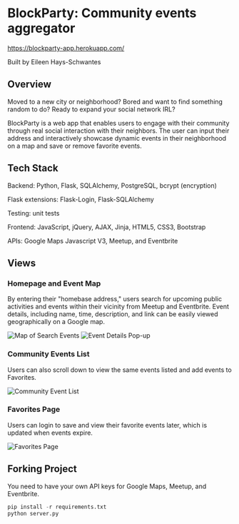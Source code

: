 # BlockParty: Community events aggregator 
https://blockparty-app.herokuapp.com/

Built by Eileen Hays-Schwantes

## Overview
Moved to a new city or neighborhood? Bored and want to find something random to do? Ready to expand your social network IRL? 

BlockParty is a web app that enables users to engage with their community through real social interaction with their neighbors. The user can input their address and interactively showcase dynamic events in their neighborhood on a map and save or remove favorite events.

## Tech Stack
Backend: Python, Flask, SQLAlchemy, PostgreSQL, bcrypt (encryption)

Flask extensions: Flask-Login, Flask-SQLAlchemy

Testing: unit tests

Frontend: JavaScript, jQuery, AJAX, Jinja, HTML5, CSS3, Bootstrap

APIs: Google Maps Javascript V3, Meetup, and Eventbrite

## Views
### Homepage and Event Map
By entering their "homebase address," users search for upcoming public activities and events within their vicinity from Meetup and Eventbrite. Event details, including name, time, description, and link can be easily viewed geographically on a Google map. 

![Map of Search Events](https://j.gifs.com/zKYj72.gif)
![Event Details Pop-up](https://j.gifs.com/7LVKXB.gif)

### Community Events List
Users can also scroll down to view the same events listed and add events to Favorites.

![Community Event List](https://j.gifs.com/BL90no.gif)

### Favorites Page
Users can login to save and view their favorite events later, which is updated when events expire.

![Favorites Page](https://j.gifs.com/D9WDAk.gif)

## Forking Project
You need to have your own API keys for Google Maps, Meetup, and Eventbrite. 

```python
pip install -r requirements.txt
python server.py
```


